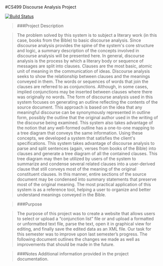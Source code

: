 #CS499 Discourse Analysis Project

[![Build Status](https://travis-ci.org/RandomlyKnighted/discourse-analysis.svg?branch=master)](https://travis-ci.org/RandomlyKnighted/discourse-analysis)

> ###Project Description

> The problem solved by this system is to subject a literary work (in this case, books from the Bible) to basic discourse analysis. Since discourse analysis provides the spine of the system's core structure and logic, a summary description of the concepts involved in discourse analysis will be presented here.  In general, discourse analysis is the process by which a literary body or sequence of messages are split into clauses.  Clauses are the most basic, atomic unit of meaning in the communication of ideas.  Discourse analysis seeks to show the relationship between clauses and the meanings conveyed in them. The words or sequences of words that join the clauses are referred to as conjunctions. Although, in some cases, implied conjunctions may be inserted between clauses where there was originally no words.  The form of discourse analysis used in this system focuses on generating an outline reflecting the contents of the source document. This approach is based on the idea that any meaningful discourse can be synonymously represented in outline form, possibly the outline that the original author used in the writing of the discourse being examined. This system also takes advantage of the notion that any well-formed outline has a one-to-one mapping to a tree diagram that conveys the same information.  Using these concepts, we developed a system that satisfies the client's specifications.  This system takes advantage of discourse analysis to parse and split sentences (again, verses from books of the Bible) into clauses and generate a tree diagram of all the contained clauses.  This tree diagram may then be utilized by users of the system to summarize and condense several related clauses into a user-derived clause that still conveys most of the meaning of the original constituent clauses.  In this manner, entire sections of the source document may be condensed into summary statements that preserve most of the original meaning. The most practical application of this system is as a reference tool, helping a user to organize and better understand meanings conveyed in the Bible.


> ###Purpose

> The purpose of this project was to create a website that allows users to select or upload a “conjunction list” file or and upload a formatted or unformatted text file, parse the text, open it in graphical view for editing, and finally save the edited data as an XML file. Our task for this semester was to improve upon last semester’s progress. The following document outlines the changes we made as well as improvements that should be made in the future.

> ###Notes
> Additional information provided in the project documentation.
